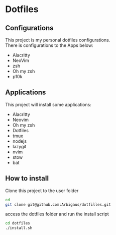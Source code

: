 # Dotfiles

## Configurations 
This project is my personal dotfiles configurations.  
There is configurations to the Apps below:

- Alacritty
- NeoVim
- zsh
- Oh my zsh
- p10k  

## Applications
This project will install some applications:  

- Alacritty
- Neovim
- Oh my zsh
- Dotfiles
- tmux
- nodejs
- lazygit
- nvim
- stow
- bat

## How to install
Clone this project to the user folder

```bash
cd 
git clone git@github.com:Arbigaus/dotfilles.git
```

access the dotfiles folder and run the install script

```bash
cd dotfiles
./install.sh
```

